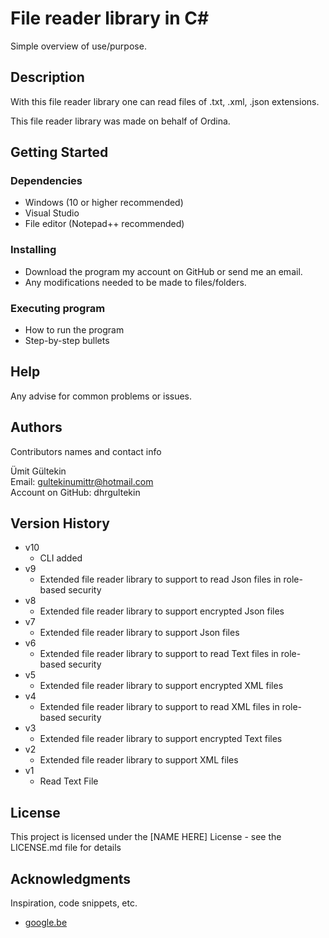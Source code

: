 # File reader library in C#

Simple overview of use/purpose.

## Description

With this file reader library one can read files of .txt, .xml, .json extensions.

This file reader library was made on behalf of Ordina.

## Getting Started

### Dependencies

* Windows (10 or higher recommended)
* Visual Studio
* File editor (Notepad++ recommended)

### Installing

* Download the program my account on GitHub or send me an email.
* Any modifications needed to be made to files/folders.

### Executing program

* How to run the program
* Step-by-step bullets

## Help

Any advise for common problems or issues.

## Authors

Contributors names and contact info

Ümit Gültekin  
Email: gultekinumittr@hotmail.com  
Account on GitHub: dhrgultekin

## Version History

* v10
    * CLI added
* v9
    * Extended file reader library to support to read Json files in role-based security
* v8
    * Extended file reader library to support encrypted Json files
* v7
    * Extended file reader library to support Json files
* v6
    * Extended file reader library to support to read Text files in role-based security
* v5
    * Extended file reader library to support encrypted XML files
* v4
    * Extended file reader library to support to read XML files in role-based security
* v3
    * Extended file reader library to support encrypted Text files
* v2
    * Extended file reader library to support XML files
* v1
    * Read Text File

## License

This project is licensed under the [NAME HERE] License - see the LICENSE.md file for details

## Acknowledgments

Inspiration, code snippets, etc.
* [google.be](https://google.be)